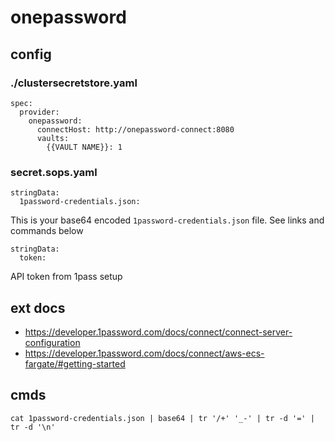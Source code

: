 # onepassword

## config

### ./clustersecretstore.yaml

```
spec:
  provider:
    onepassword:
      connectHost: http://onepassword-connect:8080
      vaults:
        {{VAULT NAME}}: 1
```

### secret.sops.yaml

```
stringData:
  1password-credentials.json:
```

This is your base64 encoded `1password-credentials.json` file. See links and commands below

```
stringData:
  token:
```

API token from 1pass setup

## ext docs

- https://developer.1password.com/docs/connect/connect-server-configuration
- https://developer.1password.com/docs/connect/aws-ecs-fargate/#getting-started

## cmds

`cat 1password-credentials.json | base64 | tr '/+' '_-' | tr -d '=' | tr -d '\n'`

